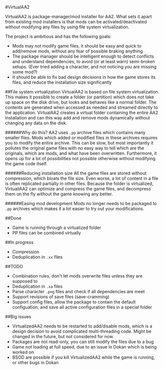 #VirtualAA2

VirtualAA2 is package-manager/mod installer for AA2. What sets it apart from existing mod installers is that mods can be activated/deactivated without modifying any files by using file system virtualization.

The project is ambitious and has the following goals:
- Mods may not modify game files, it should be easy and quick to add/remove mods, without any fear of possible braking anything
- The package manager should be intelligent enough to detect conflicts and understand dependencies, to avoid (or at least warn) semi-broken setups. (Ever tried adding a character, and not noticing you are missing some mod?)
- It should be able to fix bad design decisions in how the game stores its files, and reduce the installation size significantly

##File system virtualization
VirtualAA2 is based on file system virtualization. This makes it possible to create a folder (or partition) which does not take up space on the disk drive, but looks and behaves like a normal folder. The contents are generated when accessed as needed and streamed directly to the application. VirtualAA2 creates a virtual folder containing the entire AA2 installation and can this way add and remove mods dynamically without changing any data on the disk.

######Why do this?
AA2 uses `.pp` archive files which contains many smaller files. Mods which added or modified files in these archives requires you to modify the entire archive. This can be slow, but most importantly it pollutes the original game files with no easy way to tell which are the originals, which are mods, and what have been overwritten.
Furthermore, it opens up for a lot of possibilities not possible otherwise without modifying the game code itself.

######Reducing installation size
All the game files are stored without compression, which bloats the file size. Even worse, a lot of content in a file is often replicated partially in other files. Because the folder is virtualized, VirtuallAA2 can optimize and compress the game files, and decompress them on the fly without the game knowing any better.

######Easing mod development
Mods no longer needs to be packaged to `.pp` archives which makes it a lot easier to try out your modifications.

##Done

- Game is running through a virtualized folder
- PP files can be combined virtually

##In progress
- Compression
- Deduplication in `.xx` files

##TODO
- Combination rules, don't let mods overwrite files unless they are supposed to
- Deduplication in `.xa` files
- Parse character `.png` files and check if all dependencies are meet
- Support revisions of save files (save-cramming)
- Support config files, allow the package to contain the default configuation, and save all active configuration files in a special folder

##Big issues
- VirtualizedAA2 needs to be restarted to add/disable mods, which is a design decision to avoid complicated multi-threading code. Might be changed in the future, but not considered for now.
- Packages are not read-only, you can still modify the files due to a bug
- Game not loading at full speed, due to an issue in Dokan which is being worked on
- BSOD are possible if you kill VirtualizedAA2 while the game is running, or other bugs in Dokan